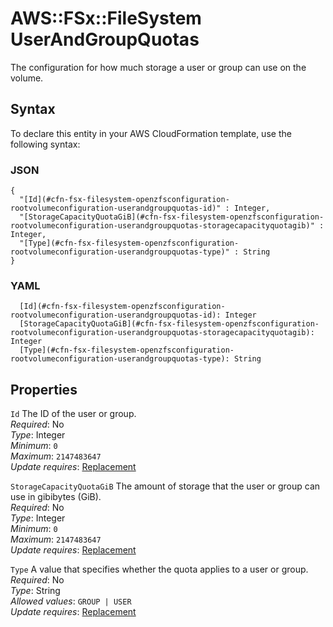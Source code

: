 # AWS::FSx::FileSystem UserAndGroupQuotas<a name="aws-properties-fsx-filesystem-openzfsconfiguration-rootvolumeconfiguration-userandgroupquotas"></a>

The configuration for how much storage a user or group can use on the volume\. 

## Syntax<a name="aws-properties-fsx-filesystem-openzfsconfiguration-rootvolumeconfiguration-userandgroupquotas-syntax"></a>

To declare this entity in your AWS CloudFormation template, use the following syntax:

### JSON<a name="aws-properties-fsx-filesystem-openzfsconfiguration-rootvolumeconfiguration-userandgroupquotas-syntax.json"></a>

```
{
  "[Id](#cfn-fsx-filesystem-openzfsconfiguration-rootvolumeconfiguration-userandgroupquotas-id)" : Integer,
  "[StorageCapacityQuotaGiB](#cfn-fsx-filesystem-openzfsconfiguration-rootvolumeconfiguration-userandgroupquotas-storagecapacityquotagib)" : Integer,
  "[Type](#cfn-fsx-filesystem-openzfsconfiguration-rootvolumeconfiguration-userandgroupquotas-type)" : String
}
```

### YAML<a name="aws-properties-fsx-filesystem-openzfsconfiguration-rootvolumeconfiguration-userandgroupquotas-syntax.yaml"></a>

```
  [Id](#cfn-fsx-filesystem-openzfsconfiguration-rootvolumeconfiguration-userandgroupquotas-id): Integer
  [StorageCapacityQuotaGiB](#cfn-fsx-filesystem-openzfsconfiguration-rootvolumeconfiguration-userandgroupquotas-storagecapacityquotagib): Integer
  [Type](#cfn-fsx-filesystem-openzfsconfiguration-rootvolumeconfiguration-userandgroupquotas-type): String
```

## Properties<a name="aws-properties-fsx-filesystem-openzfsconfiguration-rootvolumeconfiguration-userandgroupquotas-properties"></a>

`Id`  <a name="cfn-fsx-filesystem-openzfsconfiguration-rootvolumeconfiguration-userandgroupquotas-id"></a>
The ID of the user or group\.  
*Required*: No  
*Type*: Integer  
*Minimum*: `0`  
*Maximum*: `2147483647`  
*Update requires*: [Replacement](https://docs.aws.amazon.com/AWSCloudFormation/latest/UserGuide/using-cfn-updating-stacks-update-behaviors.html#update-replacement)

`StorageCapacityQuotaGiB`  <a name="cfn-fsx-filesystem-openzfsconfiguration-rootvolumeconfiguration-userandgroupquotas-storagecapacityquotagib"></a>
The amount of storage that the user or group can use in gibibytes \(GiB\)\.  
*Required*: No  
*Type*: Integer  
*Minimum*: `0`  
*Maximum*: `2147483647`  
*Update requires*: [Replacement](https://docs.aws.amazon.com/AWSCloudFormation/latest/UserGuide/using-cfn-updating-stacks-update-behaviors.html#update-replacement)

`Type`  <a name="cfn-fsx-filesystem-openzfsconfiguration-rootvolumeconfiguration-userandgroupquotas-type"></a>
A value that specifies whether the quota applies to a user or group\.  
*Required*: No  
*Type*: String  
*Allowed values*: `GROUP | USER`  
*Update requires*: [Replacement](https://docs.aws.amazon.com/AWSCloudFormation/latest/UserGuide/using-cfn-updating-stacks-update-behaviors.html#update-replacement)
